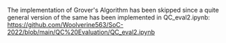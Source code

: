 The implementation of Grover's Algorithm has been skipped since a quite general version of the same has been implemented in QC_eval2.ipynb: https://github.com/Woolverine563/SoC-2022/blob/main/QC%20Evaluation/QC_eval2.ipynb
